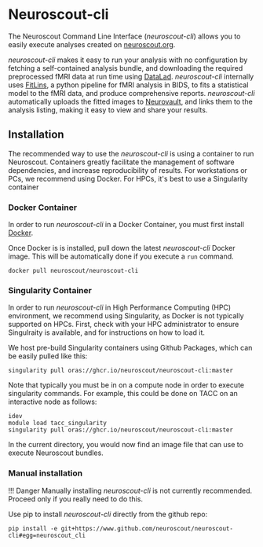 # Neuroscout-cli

The Neuroscout Command Line Interface (_neuroscout-cli_) allows you to easily execute analyses created on [neuroscout.org](https://neuroscout.org).

_neuroscout-cli_ makes it easy to run your analysis with no configuration by fetching a self-contained analysis bundle, and downloading the required preprocessed fMRI data at run time using [DataLad](https://www.datalad.org/). _neuroscout-cli_ internally uses [FitLins](https://github.com/poldracklab/fitlins), a python pipeline for fMRI analysis in BIDS, to fits a statistical model to the fMRI data, and produce comprehensive reports. _neuroscout-cli_ automatically uploads the fitted images to [Neurovault](https://www.neurovault.org/), and links them to the analysis listing, making it easy to view and share your results.

## Installation

The recommended way to use the _neuroscout-cli_ is using a container to run Neuroscout. Containers greatly facilitate the management of software dependencies, and increase reproducibility of results. For workstations or PCs, we recommend using Docker. For HPCs, it's best to use a Singularity container

### Docker Container

In order to run _neuroscout-cli_ in a Docker Container, you must first install [Docker](https://docs.docker.com/engine/installation/).

Once Docker is is installed, pull down the latest _neuroscout-cli_ Docker image. This will be automatically done if you execute a `run` command.

    docker pull neuroscout/neuroscout-cli

### Singularity Container

In order to run _neuroscout-cli_ in High Performance Computing (HPC) environment, we recommend using Singularity, as Docker is not typically supported on HPCs.
First, check with your HPC administrator to ensure Singulraity is available, and for instructions on how to load it.

We host pre-build Singularity containers using Github Packages, which can be easily pulled like this:

    singularity pull oras://ghcr.io/neuroscout/neuroscout-cli:master


Note that typically you must be in on a compute node in order to execute singularity commands. 
For example, this could be done on TACC on an interactive node as follows:

    idev
    module load tacc_singularity
    singularity pull oras://ghcr.io/neuroscout/neuroscout-cli:master

In the current directory, you would now find an image file that can use to execute Neuroscout bundles.

### Manual installation

!!! Danger
    Manually installing _neuroscout-cli_ is not currently recommended. Proceed only if you really need to do this.

Use pip to install _neuroscout-cli_ directly from the github repo:

    pip install -e git+https://www.github.com/neuroscout/neuroscout-cli#egg=neuroscout_cli
